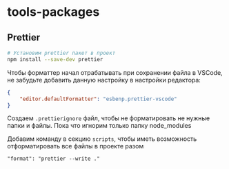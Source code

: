 # tools-packages

## Prettier

```bash
# Установим prettier пакет в проект
npm install --save-dev prettier
```

Чтобы форматтер начал отрабатывать при сохранении файла в VSCode, не забудьте добавить данную настройку в настройки редактора:

```json
{
    "editor.defaultFormatter": "esbenp.prettier-vscode"
}
```

Создаем `.prettierignore` файл, чтобы не форматировать не нужные папки и файлы. Пока что игнорим только папку node_modules

Добавим команду в секцию `scripts`, чтобы иметь возможность отформатировать все файлы в проекте разом

```text
"format": "prettier --write ."
```
